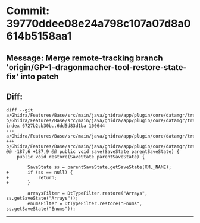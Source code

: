 # Commit: 39770ddee08e24a798c107a07d8a0614b5158aa1
## Message: Merge remote-tracking branch 'origin/GP-1-dragonmacher-tool-restore-state-fix' into patch
## Diff:
```
diff --git a/Ghidra/Features/Base/src/main/java/ghidra/app/plugin/core/datamgr/tree/DtFilterState.java b/Ghidra/Features/Base/src/main/java/ghidra/app/plugin/core/datamgr/tree/DtFilterState.java
index 6727b2cb30b..6dd5d83d1ba 100644
--- a/Ghidra/Features/Base/src/main/java/ghidra/app/plugin/core/datamgr/tree/DtFilterState.java
+++ b/Ghidra/Features/Base/src/main/java/ghidra/app/plugin/core/datamgr/tree/DtFilterState.java
@@ -187,6 +187,9 @@ public void save(SaveState parentSaveState) {
 	public void restore(SaveState parentSaveState) {
 
 		SaveState ss = parentSaveState.getSaveState(XML_NAME);
+		if (ss == null) {
+			return;
+		}
 
 		arraysFilter = DtTypeFilter.restore("Arrays", ss.getSaveState("Arrays"));
 		enumsFilter = DtTypeFilter.restore("Enums", ss.getSaveState("Enums"));
```
-----------------------------------
